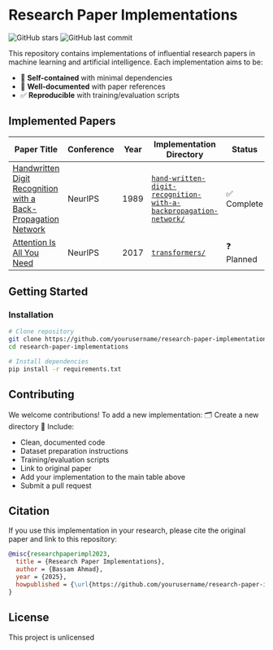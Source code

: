 # Research Paper Implementations

![GitHub stars](https://img.shields.io/github/stars/BassamXYZ/pepers-implement.svg?style=social)
![GitHub last commit](https://img.shields.io/github/last-commit/BassamXYZ/pepers-implement)

This repository contains implementations of influential research papers in machine learning and artificial intelligence. Each implementation aims to be:
- 🧩 **Self-contained** with minimal dependencies
- 📖 **Well-documented** with paper references
- ✅ **Reproducible** with training/evaluation scripts

## Implemented Papers

| Paper Title | Conference | Year | Implementation Directory | Status |
|-------------|------------|------|--------------------------|--------|
| [Handwritten Digit Recognition with a Back-Propagation Network](https://proceedings.neurips.cc/paper_files/paper/1989/hash/53c3bce66e43be4f209556518c2fcb54-Abstract.html) | NeurIPS | 1989 | [`hand-written-digit-recognition-with-a-backpropagation-network/`](hand-written-digit-recognition-with-a-backpropagation-network/) | ✅ Complete |
| [Attention Is All You Need](https://arxiv.org/abs/1706.03762) | NeurIPS | 2017 | [`transformers/`](transformers/) | ❓ Planned |

## Getting Started

### Installation
```bash
# Clone repository
git clone https://github.com/yourusername/research-paper-implementations.git
cd research-paper-implementations

# Install dependencies
pip install -r requirements.txt
```

## Contributing
We welcome contributions! To add a new implementation:
🗂️ Create a new directory
📝 Include:
- Clean, documented code
- Dataset preparation instructions
- Training/evaluation scripts
- Link to original paper
- Add your implementation to the main table above
- Submit a pull request

## Citation
If you use this implementation in your research, please cite the original paper and link to this repository:

```bibtex
@misc{researchpaperimpl2023,
  title = {Research Paper Implementations},
  author = {Bassam Ahmad},
  year = {2025},
  howpublished = {\url{https://github.com/yourusername/research-paper-implementations}},
}
```

## License
This project is unlicensed
